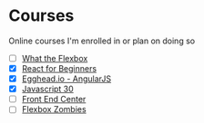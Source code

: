 Courses
======
Online courses I'm enrolled in or plan on doing so

- [ ] [What the Flexbox](https://flexbox.io/)
- [x] [React for Beginners](https://reactforbeginners.com/)
- [x] [Egghead.io - AngularJS](https://www.youtube.com/playlist?list=PLP6DbQBkn9ymGQh2qpk9ImLHdSH5T7yw7)
- [x] [Javascript 30](https://javascript30.com/)
- [ ] [Front End Center](https://frontend.center/)
- [ ] [Flexbox Zombies](http://flexboxzombies.com/)
